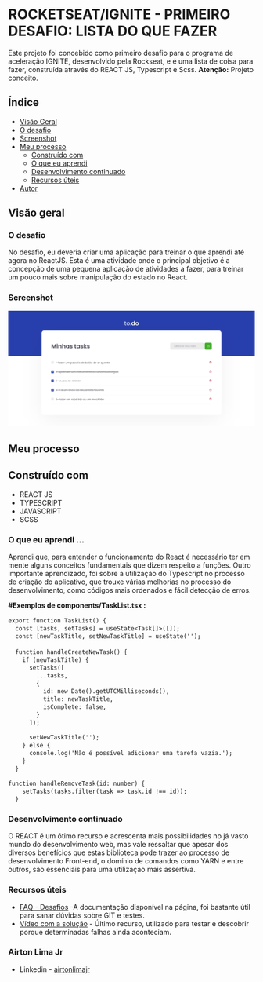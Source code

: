 # ROCKETSEAT/IGNITE - PRIMEIRO DESAFIO: LISTA DO QUE FAZER
Este projeto foi concebido como primeiro desafio para o programa de aceleração IGNITE, desenvolvido pela Rockseat, e é uma lista de coisa para fazer, construída através do REACT JS, Typescript e Scss.
<b>Atenção:</b> Projeto conceito.

## Índice

  - [Visão Geral](#Visão-Geral)
  - [O desafio](#O-desafio)
  - [Screenshot](#screenshot)
- [Meu processo](#Meu-processo)
  - [Construído com](#Construído-com)
  - [O que eu aprendi](#O-que-eu-aprendi)
  - [Desenvolvimento continuado](#desenvolvimento-continuado)
  - [Recursos úteis](#recursos-uteis)
- [Autor](#Autor)



## Visão geral

### O desafio

No desafio, eu deveria criar uma aplicação para treinar o que aprendi até agora no ReactJS. Esta é uma atividade onde o principal objetivo é a concepção de uma pequena aplicação de atividades a fazer, para treinar um pouco mais sobre manipulação do estado no React.


### Screenshot

![Página com uma lista do que fazer ](https://github.com/airtonlimajr/rocketseat-ignite-chapter1-challenge1/blob/main/img/Screenshot.png)



## Meu processo

## Construído com

- REACT JS
- TYPESCRIPT
- JAVASCRIPT
- SCSS

### O que eu aprendi ...

Aprendi que, para entender o funcionamento do React é necessário ter em mente alguns conceitos fundamentais que dizem respeito a funções. Outro importante aprendizado, foi sobre a utilização do Typescript no processo de criação do aplicativo, que trouxe várias melhorias no processo do desenvolvimento, como códigos mais ordenados e 
fácil detecção de erros.

<b>#Exemplos de components/TaskList.tsx :</b>

```
export function TaskList() {
  const [tasks, setTasks] = useState<Task[]>([]);
  const [newTaskTitle, setNewTaskTitle] = useState('');

  function handleCreateNewTask() {
    if (newTaskTitle) {
      setTasks([
        ...tasks,
        {
          id: new Date().getUTCMilliseconds(),
          title: newTaskTitle,
          isComplete: false,
        }
      ]);
```
```
      setNewTaskTitle('');
    } else {
      console.log('Não é possível adicionar uma tarefa vazia.');
    }
  }

```
```
function handleRemoveTask(id: number) {
    setTasks(tasks.filter(task => task.id !== id));
  }

```




### Desenvolvimento continuado

O REACT é um ótimo recurso e acrescenta mais possibilidades no já vasto mundo do desenvolvimento web, mas vale ressaltar que apesar dos diversos benefícios que estas biblioteca pode trazer ao processo de desenvolvimento Front-end,
o domínio de comandos como YARN e entre outros,  são essenciais para uma utilizaçao mais assertiva.


### Recursos úteis

- [FAQ - Desafios](https://www.notion.so/FAQ-Desafios-ddd8fcdf2339436a816a0d9e45767664) -A documentação disponível na página, foi bastante útil para sanar dúvidas sobre GIT e testes.
- [Vídeo com a solução](https://www.youtube.com/watch?v=qFuxsmgQs4Q&t=1s) - Último recurso, utilizado para testar e descobrir porque determinadas falhas ainda aconteciam.


### Airton Lima Jr

- Linkedin - [airtonlimajr](https://www.linkedin.com/in/airtonlimajr/)
